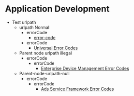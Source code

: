 # Application Development
- Test urlpath<!--test-urlpath-->
  - urlpath Normal<!--urlpath-normal-->
    - errorCode<!--errorcode-full-->
      - [error-code](onlyfortest/reference/apis-media-kit/errorcode-media.md)  
    - errorCode<!--errorcode-universal-->
      - [Universal Error Codes](onlyfortest/reference/errorcode-universal.md)
  - Parent node urlpath illegal<!--urlpath-illegal-->
    - errorCode<!--errorcode-for-ads-for-enterprise-device-management-level3-parent-node-->
      - errorCode<!--errorcode-for-ads-for-enterprise-device-management-->
        - [Enterprise Device Management Error Codes](onlyfortest/reference/apis-mdm-kit/errorcode-enterpriseDeviceManager.md) 
  - Parent-node-urlpath-null<!--urlpath-null-->
    - errorCode<!--level2-parent-node-errorcode-for-ads-->
      - errorCode<!--errorcode-for-ads-->
        - [Ads Service Framework Error Codes](onlyfortest/reference/apis-ads-kit/errorcode-ads.md) 